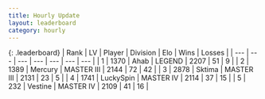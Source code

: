 ```yaml
---
title: Hourly Update
layout: leaderboard
category: hourly
---
```


{: .leaderboard}
| Rank | LV | Player | Division | Elo | Wins | Losses |
| --- | --- | --- | --- | --- | --- | --- |
| <span data-change="0">1</span> | 1370 | <span title="ID: 402846">Ahab</span> | LEGEND | <span data-change="0">2207</span> | <span data-change="0">51</span> | <span data-change="0">9</span> |
| <span data-change="0">2</span> | 1389 | <span title="ID: 692745">Mercury</span> | MASTER III | <span data-change="0">2144</span> | <span data-change="0">72</span> | <span data-change="0">42</span> |
| <span data-change="0">3</span> | 2878 | <span title="ID: 353063">Sktima</span> | MASTER III | <span data-change="0">2131</span> | <span data-change="0">23</span> | <span data-change="0">5</span> |
| <span data-change="0">4</span> | 1741 | <span title="ID: 498412">LuckySpin</span> | MASTER IV | <span data-change="0">2114</span> | <span data-change="0">37</span> | <span data-change="0">15</span> |
| <span data-change="1">5</span> | 232 | <span title="ID: 637019">Vestine</span> | MASTER IV | <span data-change="16">2109</span> | <span data-change="1">41</span> | <span data-change="0">16</span> |